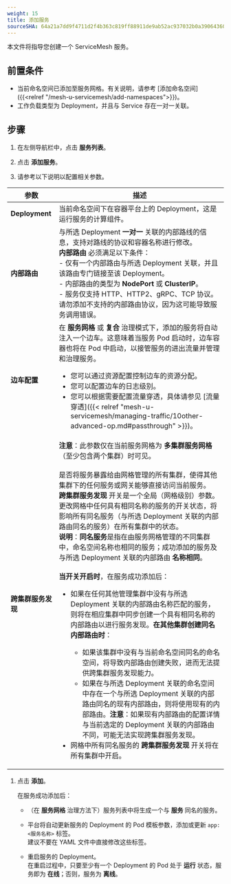 ```yaml
---
weight: 15
title: 添加服务
sourceSHA: 64a21a7dd9f4711d2f4b363c819ff88911de9ab52ac937032b0a39064360a693
---
```


本文件将指导您创建一个 ServiceMesh 服务。

## 前置条件

- 当前命名空间已添加至服务网格。有关说明，请参考 \[添加命名空间]\({{\<relref "/mesh-u-servicemesh/add-namespaces">}})。
- 工作负载类型为 Deployment，并且与 Service 存在一对一关联。

## 步骤

1. 在左侧导航栏中，点击 **服务列表**。

2. 点击 **添加服务**。

3. 请参考以下说明以配置相关参数。

| 参数                                 | 描述                                                                                                                                                                                                                                                                                                                                                                                                                                                                                                                                                                                                                                                                                                                                                                                                                                                                                                                                                                                                                                                                                                                                                                                                                                                                                                                                                                                                                                                                                                                                                                                                                                                                                                                                                                                                                                                                                                                                                                                                                                                                                                                                                                                          |
| ----------------------------------- | --------------------------------------------------------------------------------------------------------------------------------------------------------------------------------------------------------------------------------------------------------------------------------------------------------------------------------------------------------------------------------------------------------------------------------------------------------------------------------------------------------------------------------------------------------------------------------------------------------------------------------------------------------------------------------------------------------------------------------------------------------------------------------------------------------------------------------------------------------------------------------------------------------------------------------------------------------------------------------------------------------------------------------------------------------------------------------------------------------------------------------------------------------------------------------------------------------------------------------------------------------------------------------------------------------------------------------------------------------------------------------------------------------------------------------------------------------------------------------------------------------------------------------------------------------------------------------------------------------------------------------------------------------------------------------------------------------------------------------------------------------------------------------------------------------------------------------------------------------------------------------------------------------------------------------------------------------------------------------------------------------------------------------------------------------------------------------------------------------------------------------------------------------------------------------------------------- |
| **Deployment**                      | 当前命名空间下在容器平台上的 Deployment，这是运行服务的计算组件。                                                                                                                                                                                                                                                                                                                                                                                                                                                                                                                                                                                                                                                                                                                                                                                                                                                                                                                                                                                                                                                                                                                                                                                                                                                                                                                                                                                                                                                                                                                                                                                                                                                                                                                                                                                                                                                                                                                                                                                                                                                                               |
| **内部路由**                        | 与所选 Deployment **一对一** 关联的内部路线的信息，支持对路线的协议和容器名称进行修改。<br>**内部路由** 必须满足以下条件：<br>- 仅有一个内部路由与所选 Deployment 关联，并且该路由专门链接至该 Deployment。<br>- 内部路由的类型为 **NodePort** 或 **ClusterIP**。<br>- 服务仅支持 HTTP、HTTP2、gRPC、TCP 协议。请勿添加不支持的内部路由协议，因为这可能导致服务调用错误。                                                                                                                                                                                                                                                                                                                                                                                                                                                                                                                                                                                                                                                                                                                                                                                                                                                                                                                                                                                                                                                                                                                                                                                                                                                                                                                                                                                                                                                                                                                                                                                 |
| **边车配置**                        | 在 **服务网格** 或 **复合** 治理模式下，添加的服务将自动注入一个边车。这意味着当服务 Pod 启动时，边车容器也将在 Pod 中启动，以接管服务的进出流量并管理和治理服务。<ul><li>您可以通过资源配置控制边车的资源分配。</li><li>您可以配置边车的日志级别。</li><li>您可以根据需要配置流量穿透，具体请参见 \[流量穿透]\({{< relref "mesh-u-servicemesh/managing-traffic/10other-advanced-op.md#passthrough" >}})。</li></ul>                                                                                                                                                                                                                                                                                                                                                                                                                                                                                                                                                                                                                                                                                                                                                                                                                                                                                                                                                                                                                                                                                                                                                                                                                                                                                                                                                                                                                                                                                                                                    |
| **跨集群服务发现**                  | **注意**：此参数仅在当前服务网格为 **多集群服务网格**（至少包含两个集群）时可见。<br><br>是否将服务暴露给由网格管理的所有集群，使得其他集群下的任何服务或网关能够直接访问当前服务。<br>**跨集群服务发现** 开关是一个全局（网格级别）参数。更改网格中任何具有相同名称的服务的开关状态，将影响所有同名服务（与所选 Deployment 关联的内部路由同名的服务）在所有集群中的状态。<br>**说明**：**同名服务**是指在由服务网格管理的不同集群中，命名空间名称也相同的服务；成功添加的服务及与所选 Deployment 关联的内部路由 **名称相同**。<br><br>**当开关开启时**，在服务成功添加后：<ul><li>如果在任何其他管理集群中没有与所选 Deployment 关联的内部路由名称匹配的服务，则将在相应集群中同步创建一个具有相同名称的内部路由以进行服务发现。**在其他集群创建同名内部路由时**：</li><ul><li>如果该集群中没有与当前命名空间同名的命名空间，将导致内部路由创建失败，进而无法提供跨集群服务发现能力。</li><li>如果在与所选 Deployment 关联的命名空间中存在一个与所选 Deployment 关联的内部路由同名的现有内部路由，则将使用现有的内部路由。**注意**：如果现有内部路由的配置详情与当前选定的 Deployment 关联的内部路由不同，可能无法实现跨集群服务发现。</li></ul><li>网格中所有同名服务的 **跨集群服务发现** 开关将在所有集群中开启。</li></ul> |

1. 点击 **添加**。

   在服务成功添加后：

   - （在 **服务网格** 治理方法下）服务列表中将生成一个与 **服务** 同名的服务。

   - 平台将自动更新服务的 Deployment 的 Pod 模板参数，添加或更新 `app: <服务名称>` 标签。<br>建议不要在 YAML 文件中直接修改这些标签。

   - 重启服务的 Deployment。<br>在重启过程中，只要至少有一个 Deployment 的 Pod 处于 **运行** 状态，服务即为 **在线**；否则，服务为 **离线**。
